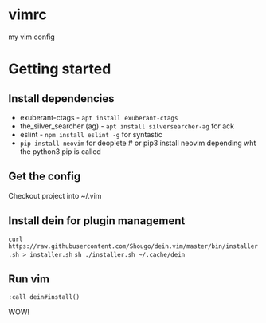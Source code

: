 # vimrc
my vim config

# Getting started
## Install dependencies

* exuberant-ctags - `apt install exuberant-ctags`
* the_silver_searcher (ag) - `apt install silversearcher-ag` for ack
* eslint - `npm install eslint -g` for syntastic
* `pip install neovim` for deoplete # or pip3 install neovim depending wht the python3 pip is called

## Get the config
Checkout project into ~/.vim

## Install dein for plugin management

`curl https://raw.githubusercontent.com/Shougo/dein.vim/master/bin/installer.sh > installer.sh`
`sh ./installer.sh ~/.cache/dein`


## Run vim

`:call dein#install()`

WOW!
